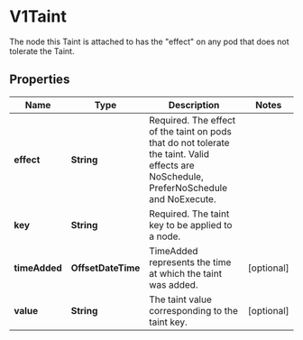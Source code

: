 

# V1Taint

The node this Taint is attached to has the \"effect\" on any pod that does not tolerate the Taint.

## Properties

| Name | Type | Description | Notes |
|------------ | ------------- | ------------- | -------------|
|**effect** | **String** | Required. The effect of the taint on pods that do not tolerate the taint. Valid effects are NoSchedule, PreferNoSchedule and NoExecute. |  |
|**key** | **String** | Required. The taint key to be applied to a node. |  |
|**timeAdded** | **OffsetDateTime** | TimeAdded represents the time at which the taint was added. |  [optional] |
|**value** | **String** | The taint value corresponding to the taint key. |  [optional] |



